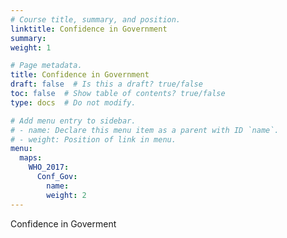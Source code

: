 ```yaml
---
# Course title, summary, and position.
linktitle: Confidence in Government
summary: 
weight: 1

# Page metadata.
title: Confidence in Government
draft: false  # Is this a draft? true/false
toc: false  # Show table of contents? true/false
type: docs  # Do not modify.

# Add menu entry to sidebar.
# - name: Declare this menu item as a parent with ID `name`.
# - weight: Position of link in menu.
menu:
  maps:
    WHO_2017:
      Conf_Gov:
        name: 
        weight: 2
---
```


Confidence in Goverment
